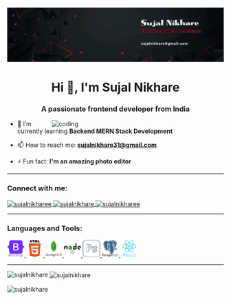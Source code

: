 ![logo](https://github.com/sujalnikhare/Sujal-Nikhare/blob/main/Banner.jpeg)
<h1 align="center">Hi 👋, I'm Sujal Nikhare</h1>
<h3 align="center">A passionate frontend developer from India</h3>

<img align="right" alt="coding" width="400" src="https://github.com/user-attachments/assets/1df820bb-72d3-4c32-b38b-f4beaec799ca" />

- 🌱 I’m currently learning **Backend MERN Stack Development**

- 📫 How to reach me: **sujalnikhare31@gmail.com**

- ⚡ Fun fact: **I'm an amazing photo editor**

---

<h3 align="left">Connect with me:</h3>
<p align="left">
  <a href="https://twitter.com/sujalnikharee" target="blank">
    <img align="center" src="https://raw.githubusercontent.com/rahuldkjain/github-profile-readme-generator/master/src/images/icons/Social/twitter.svg" alt="sujalnikharee" height="30" width="40" />
  </a>
  <a href="https://linkedin.com/in/sujalnikhare" target="blank">
    <img align="center" src="https://raw.githubusercontent.com/rahuldkjain/github-profile-readme-generator/master/src/images/icons/Social/linked-in-alt.svg" alt="sujalnikhare" height="30" width="40" />
  </a>
  <a href="https://instagram.com/sujalnikharee" target="blank">
    <img align="center" src="https://raw.githubusercontent.com/rahuldkjain/github-profile-readme-generator/master/src/images/icons/Social/instagram.svg" alt="sujalnikharee" height="30" width="40" />
  </a>
</p>

---

<h3 align="left">Languages and Tools:</h3>
<p align="left">
  <a href="https://getbootstrap.com" target="_blank" rel="noreferrer">
    <img src="https://raw.githubusercontent.com/devicons/devicon/master/icons/bootstrap/bootstrap-plain-wordmark.svg" alt="bootstrap" width="40" height="40"/>
  </a>
  <a href="https://www.w3.org/html/" target="_blank" rel="noreferrer">
    <img src="https://raw.githubusercontent.com/devicons/devicon/master/icons/html5/html5-original-wordmark.svg" alt="html5" width="40" height="40"/>
  </a>
  <a href="https://www.mongodb.com/" target="_blank" rel="noreferrer">
    <img src="https://raw.githubusercontent.com/devicons/devicon/master/icons/mongodb/mongodb-original-wordmark.svg" alt="mongodb" width="40" height="40"/>
  </a>
  <a href="https://nodejs.org" target="_blank" rel="noreferrer">
    <img src="https://raw.githubusercontent.com/devicons/devicon/master/icons/nodejs/nodejs-original-wordmark.svg" alt="nodejs" width="40" height="40"/>
  </a>
  <a href="https://www.photoshop.com/en" target="_blank" rel="noreferrer">
    <img src="https://raw.githubusercontent.com/devicons/devicon/master/icons/photoshop/photoshop-line.svg" alt="photoshop" width="40" height="40"/>
  </a>
  <a href="https://www.postgresql.org" target="_blank" rel="noreferrer">
    <img src="https://raw.githubusercontent.com/devicons/devicon/master/icons/postgresql/postgresql-original-wordmark.svg" alt="postgresql" width="40" height="40"/>
  </a>
  <a href="https://reactjs.org/" target="_blank" rel="noreferrer">
    <img src="https://raw.githubusercontent.com/devicons/devicon/master/icons/react/react-original-wordmark.svg" alt="react" width="40" height="40"/>
  </a>
</p>

---

<p><img align="left" src="https://github-readme-stats.vercel.app/api/top-langs?username=sujalnikhare&show_icons=true&locale=en&layout=compact" alt="sujalnikhare" /></p>

<p>&nbsp;<img align="center" src="https://github-readme-stats.vercel.app/api?username=sujalnikhare&show_icons=true&locale=en" alt="sujalnikhare" /></p>

<p><img align="center" src="https://github-readme-streak-stats.herokuapp.com/?user=sujalnikhare&" alt="sujalnikhare" /></p>
